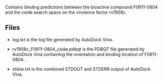 Contains binding predictions between the bioactive compound F0611-0804 and the cside search space on the virulence factor rv1908c.

## Files

- log.txt is the log file generated by AutoDock Vina.

- rv1908c_F0611-0804_cside.pdbqt is the PDBQT file generated by AutoDock Vina containing the orientation and binding location of F0611-0804.

- stdoe.txt is the combined STDOUT and STDERR output of AutoDock Vina.

